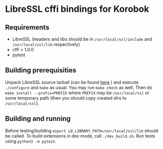LibreSSL cffi bindings for Korobok
==================================

Requirements
------------

* LibreSSL (headers and libs should be in `/usr/local/ssl/include` and `/usr/local/ssl/lib` respectively)
* cffi > 1.0.0
* pytest

Building prerequisities
-----------------------

Unpack LibreSSL source tarball (can be found
[here](http://ftp.openbsd.org/pub/OpenBSD/LibreSSL/libressl-2.3.1.tar.gz) ) and
execute `./configure` and `make` as usual.  You may run `make check` as well.
Then do `make install --prefix=PREFIX` where `PREFIX` may be `/usr/local/ssl`
or some temporary path (then you should copy created dirs to `/usr/local/ssl`).

Building and running
--------------------

Before testing/building `export LD_LIBRARY_PATH=/usr/local/ssl/lib` should be
called. To build extensions in dev mode, call `./dev_build.sh`. Run tests using
`python3 -m pytest`.
